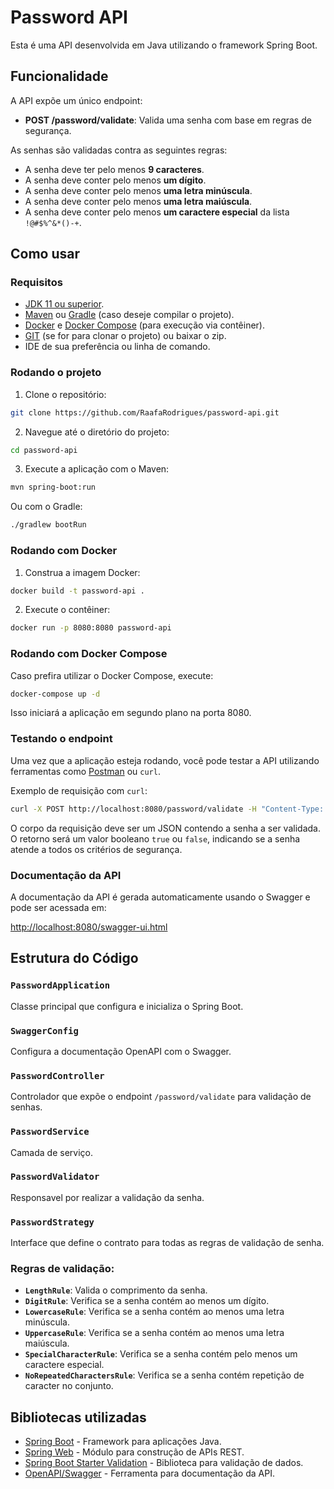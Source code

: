 # Password API

Esta é uma API desenvolvida em Java utilizando o framework Spring Boot.

## Funcionalidade

A API expõe um único endpoint:

- **POST /password/validate**: Valida uma senha com base em regras de segurança.

As senhas são validadas contra as seguintes regras:

- A senha deve ter pelo menos **9 caracteres**.
- A senha deve conter pelo menos **um dígito**.
- A senha deve conter pelo menos **uma letra minúscula**.
- A senha deve conter pelo menos **uma letra maiúscula**.
- A senha deve conter pelo menos **um caractere especial** da lista `!@#$%^&*()-+`.

## Como usar

### Requisitos

- [JDK 11 ou superior](https://adoptium.net/).
- [Maven](https://maven.apache.org/) ou [Gradle](https://gradle.org/) (caso deseje compilar o projeto).
- [Docker](https://docs.docker.com/get-docker/) e [Docker Compose](https://docs.docker.com/compose/) (para execução via contêiner).
- [GIT](https://git-scm.com) (se for para clonar o projeto) ou baixar o zip.
- IDE de sua preferência ou linha de comando.

### Rodando o projeto

1. Clone o repositório:

```bash
git clone https://github.com/RaafaRodrigues/password-api.git
```

2. Navegue até o diretório do projeto:

```bash
cd password-api
```

3. Execute a aplicação com o Maven:

```bash
mvn spring-boot:run
```

Ou com o Gradle:

```bash
./gradlew bootRun
```

### Rodando com Docker

1. Construa a imagem Docker:

```bash
docker build -t password-api .
```

2. Execute o contêiner:

```bash
docker run -p 8080:8080 password-api
```

### Rodando com Docker Compose

Caso prefira utilizar o Docker Compose, execute:

```bash
docker-compose up -d
```

Isso iniciará a aplicação em segundo plano na porta 8080.

### Testando o endpoint

Uma vez que a aplicação esteja rodando, você pode testar a API utilizando ferramentas como [Postman](https://www.postman.com/) ou `curl`.

Exemplo de requisição com `curl`:

```bash
curl -X POST http://localhost:8080/password/validate -H "Content-Type: application/json" -d '{"password":"Senha123!"}'
```

O corpo da requisição deve ser um JSON contendo a senha a ser validada. O retorno será um valor booleano `true` ou `false`, indicando se a senha atende a todos os critérios de segurança.

### Documentação da API

A documentação da API é gerada automaticamente usando o Swagger e pode ser acessada em:

[http://localhost:8080/swagger-ui.html](http://localhost:8080/swagger-ui.html)

## Estrutura do Código

### `PasswordApplication`

Classe principal que configura e inicializa o Spring Boot.

### `SwaggerConfig`
Configura a documentação OpenAPI com o Swagger.

### `PasswordController`

Controlador que expõe o endpoint `/password/validate` para validação de senhas.

### `PasswordService`

Camada de serviço.

### `PasswordValidator`

Responsavel por realizar a validação da senha.

### `PasswordStrategy`

Interface que define o contrato para todas as regras de validação de senha.

### Regras de validação:

- **`LengthRule`**: Valida o comprimento da senha.
- **`DigitRule`**: Verifica se a senha contém ao menos um dígito.
- **`LowercaseRule`**: Verifica se a senha contém ao menos uma letra minúscula.
- **`UppercaseRule`**: Verifica se a senha contém ao menos uma letra maiúscula.
- **`SpecialCharacterRule`**: Verifica se a senha contém pelo menos um caractere especial.
- **`NoRepeatedCharactersRule`**: Verifica se a senha contém repetição de caracter no conjunto.


## Bibliotecas utilizadas

- [Spring Boot](https://spring.io/projects/spring-boot) - Framework para aplicações Java.
- [Spring Web](https://spring.io/guides/gs/rest-service/) - Módulo para construção de APIs REST.
- [Spring Boot Starter Validation](https://mvnrepository.com/artifact/org.springframework.boot/spring-boot-starter-validation) - Biblioteca para validação de dados.
- [OpenAPI/Swagger](https://springdoc.org/) - Ferramenta para documentação da API.
